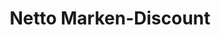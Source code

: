 ---
title: "Netto Marken-Discount"
url: /gronau/netto-marken-discount-overdinkelstrasse/
shop: Supermarkt
---